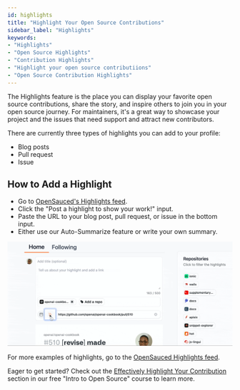 ```yaml
---
id: highlights
title: "Highlight Your Open Source Contributions"
sidebar_label: "Highlights"
keywords: 
- "Highlights" 
- "Open Source Highlights" 
- "Contribution Highlights" 
- "Highlight your open source contributiions" 
- "Open Source Contribution Highlights" 
---
```


The Highlights feature is the place you can display your favorite open source contributions, share the story, and inspire others to join you in your open source journey. For maintainers, it's a great way to showcase your project and the issues that need support and attract new contributors.

There are currently three types of highlights you can add to your profile:

- Blog posts
- Pull request
- Issue

## How to Add a Highlight

- Go to [OpenSauced's Highlights feed](https://app.opensauced.pizza/feed).
- Click the "Post a highlight to show your work!" input.
- Paste the URL to your blog post, pull request, or issue in the bottom input.
- Either use our Auto-Summarize feature or write your own summary.

![highlights demo](../../static/gif/highlight.gif)

For more examples of highlights, go to the [OpenSauced Highlights feed](https://app.opensauced.pizza/feed).

Eager to get started? Check out the [Effectively Highlight Your Contribution](https://opensauced.pizza/learn/#/06-the-secret-sauce?id=effectively-highlight-your-contributions) section in our free "Intro to Open Source" course to learn more.
